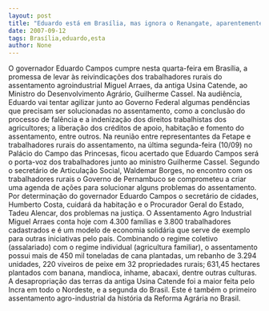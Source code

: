 ```yaml
---
layout: post
title: "Eduardo está em Brasília, mas ignora o Renangate, aparentemente"
date: 2007-09-12
tags: Brasília,eduardo,esta
author: None
---
```

O governador Eduardo Campos cumpre nesta quarta-feira em Bras&iacute;lia, a promessa de levar &agrave;s reivindica&ccedil;&otilde;es dos trabalhadores rurais do assentamento agroindustrial Miguel Arraes, da antiga Usina Catende, ao Ministro do Desenvolvimento Agr&aacute;rio, Guilherme Cassel. 
Na audi&ecirc;ncia, Eduardo vai tentar agilizar junto ao Governo Federal algumas pend&ecirc;ncias que precisam ser solucionadas no assentamento, como a conclus&atilde;o do processo de fal&ecirc;ncia e a indeniza&ccedil;&atilde;o dos direitos trabalhistas dos agricultores; a libera&ccedil;&atilde;o dos cr&eacute;ditos de apoio, habita&ccedil;&atilde;o e fomento do assentamento, entre outros. Na reuni&atilde;o entre representantes da Fetape e trabalhadores rurais do assentamento, na &uacute;ltima segunda-feira (10/09) no Pal&aacute;cio do Campo das Princesas, ficou acertado que Eduardo Campos ser&aacute; o porta-voz dos trabalhadores junto ao ministro Guilherme Cassel. 
Segundo o secret&aacute;rio de Articula&ccedil;&atilde;o Social, Waldemar Borges, no encontro com os trabalhadores rurais o Governo de Pernambuco se comprometeu a criar uma agenda de a&ccedil;&otilde;es para solucionar alguns problemas do assentamento. Por determina&ccedil;&atilde;o do governador Eduardo Campos o secret&aacute;rio de cidades, Humberto Costa, cuidar&aacute; da habita&ccedil;&atilde;o e o Procurador Geral do Estado, Tadeu Alencar, dos problemas na justi&ccedil;a.
O Assentamento Agro Industrial Miguel Arraes conta hoje com 4.300 fam&iacute;lias e 3.800 trabalhadores cadastrados e &eacute; um modelo de economia solid&aacute;ria que serve de exemplo para outras iniciativas pelo pa&iacute;s. Combinando o regime coletivo (assalariado) com o regime individual (agricultura familiar), o assentamento possui mais de 450 mil toneladas de cana plantadas, um rebanho de 3.294 unidades, 220 viveiros de peixe em 32 propriedades rurais; 631,45 hectares plantados com banana, mandioca, inhame, abacaxi, dentre outras culturas.
A desapropria&ccedil;&atilde;o das terras da antiga Usina Catende foi a maior feita pelo Incra em todo o Nordeste, e a segunda do Brasil. Este &eacute; tamb&eacute;m o primeiro assentamento agro-industrial da hist&oacute;ria da Reforma Agr&aacute;ria no Brasil.  